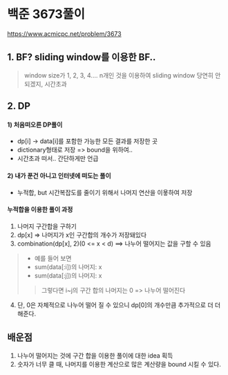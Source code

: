 # 백준 3673풀이

https://www.acmicpc.net/problem/3673

## 1. BF? sliding window를 이용한 BF.. 
> window size가 1, 2, 3, 4.... n개인 것을 이용하여 sliding window
> 당연히 안 되겠지, 시간초과 

## 2. DP 
#### 1) 처음떠오른 DP풀이
- dp[i] -> data[i]를 포함한 가능한 모든 결과를 저장한 곳
- dictionary형태로 저장 => bound을 위하여..
- 시간초과 떠서.. 간단하게만 언급

#### 2) 내가 푼건 아니고 인터넷에 떠도는 풀이
- 누적합, but 시간복잡도를 줄이기 위해서 나머지 연산을 이욯하여 저장

#### 누적합을 이용한 풀이 과정
1. 나머지 구간합을 구하기
2. dp[x] => 나머지가 x인 구간합의 개수가 저장돼있다
3. combination(dp[x], 2)(0 <= x < d) ==> 나누어 떨어지는 값을 구할 수 있음 
> - 예를 들어 보면 
> - sum(data[:i])의 나머지: x
> - sum(data[:j])의 나머지: x
>> 그렇다면 i~j의 구간 합의 나머지는 0 => 나누어 떨어진다

4. 단, 0은 자체적으로 나누어 떨어 질 수 있으니 dp[0]의 개수만큼 추가적으로 더 더해준다.



## 배운점
1. 나누어 떨어지는 것에 구간 합을 이용한 풀이에 대한 idea 획득
2. 숫자가 너무 클 때, 나머지를 이용한 계산으로 많은 계산량을 bound 시킬 수 있다.